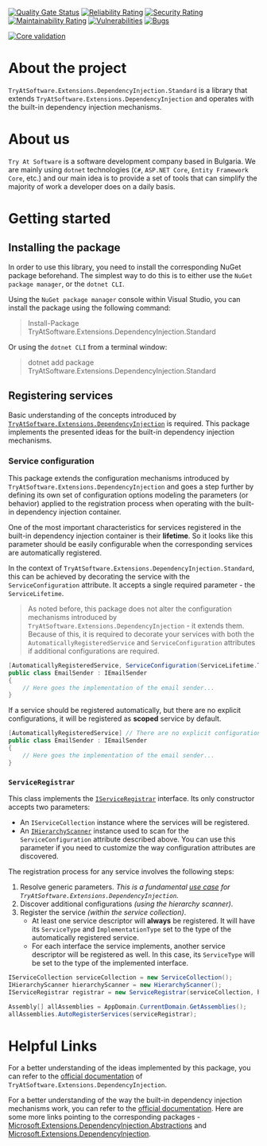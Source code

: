 [![Quality Gate Status](https://sonarcloud.io/api/project_badges/measure?project=TryAtSoftware_Extensions&metric=alert_status)](https://sonarcloud.io/summary/new_code?id=TryAtSoftware_Extensions)
[![Reliability Rating](https://sonarcloud.io/api/project_badges/measure?project=TryAtSoftware_Extensions&metric=reliability_rating)](https://sonarcloud.io/summary/new_code?id=TryAtSoftware_Extensions)
[![Security Rating](https://sonarcloud.io/api/project_badges/measure?project=TryAtSoftware_Extensions&metric=security_rating)](https://sonarcloud.io/summary/new_code?id=TryAtSoftware_Extensions)
[![Maintainability Rating](https://sonarcloud.io/api/project_badges/measure?project=TryAtSoftware_Extensions&metric=sqale_rating)](https://sonarcloud.io/summary/new_code?id=TryAtSoftware_Extensions)
[![Vulnerabilities](https://sonarcloud.io/api/project_badges/measure?project=TryAtSoftware_Extensions&metric=vulnerabilities)](https://sonarcloud.io/summary/new_code?id=TryAtSoftware_Extensions)
[![Bugs](https://sonarcloud.io/api/project_badges/measure?project=TryAtSoftware_Extensions&metric=bugs)](https://sonarcloud.io/summary/new_code?id=TryAtSoftware_Extensions)

[![Core validation](https://github.com/TryAtSoftware/Extensions/actions/workflows/Core%20validation.yml/badge.svg)](https://github.com/TryAtSoftware/Extensions/actions/workflows/Core%20validation.yml)

# About the project

`TryAtSoftware.Extensions.DependencyInjection.Standard` is a library that extends `TryAtSoftware.Extensions.DependencyInjection` and operates with the built-in dependency injection mechanisms.

# About us

`Try At Software` is a software development company based in Bulgaria. We are mainly using `dotnet` technologies (`C#`, `ASP.NET Core`, `Entity Framework Core`, etc.) and our main idea is to provide a set of tools that can simplify the majority of work a developer does on a daily basis.

# Getting started

## Installing the package

In order to use this library, you need to install the corresponding NuGet package beforehand.
The simplest way to do this is to either use the `NuGet package manager`, or the `dotnet CLI`.

Using the `NuGet package manager` console within Visual Studio, you can install the package using the following command:

> Install-Package TryAtSoftware.Extensions.DependencyInjection.Standard

Or using the `dotnet CLI` from a terminal window:

> dotnet add package TryAtSoftware.Extensions.DependencyInjection.Standard

## Registering services

Basic understanding of the concepts introduced by [`TryAtSoftware.Extensions.DependencyInjection`](https://github.com/TryAtSoftware/Extensions/blob/main/TryAtSoftware.Extensions.DependencyInjection.md#registering-services) is required.
This package implements the presented ideas for the built-in dependency injection mechanisms.

### Service configuration

This package extends the configuration mechanisms introduced by `TryAtSoftware.Extensions.DependencyInjection` and goes a step further by defining its own set of configuration options modeling the parameters (or behavior) applied to the registration process when operating with the built-in dependency injection container.

One of the most important characteristics for services registered in the built-in dependency injection container is their **lifetime**.
So it looks like this parameter should be easily configurable when the corresponding services are automatically registered.

In the context of `TryAtSoftware.Extensions.DependencyInjection.Standard`, this can be achieved by decorating the service with the `ServiceConfiguration` attribute.
It accepts a single required parameter - the `ServiceLifetime`.

> As noted before, this package does not alter the configuration mechanisms introduced by `TryAtSoftware.Extensions.DependencyInjection` - it extends them.
> Because of this, it is required to decorate your services with both the `AutomaticallyRegisteredService` and `ServiceConfiguration` attributes if additional configurations are required.

```C#
[AutomaticallyRegisteredService, ServiceConfiguration(ServiceLifetime.Transient)]
public class EmailSender : IEmailSender
{
    // Here goes the implementation of the email sender... 
}
```

If a service should be registered automatically, but there are no explicit configurations, it will be registered as **scoped** service by default.

```C#
[AutomaticallyRegisteredService] // There are no explicit configurations => the lifetime of this service will be scoped.
public class EmailSender : IEmailSender
{
    // Here goes the implementation of the email sender... 
}
```

### `ServiceRegistrar`

This class implements the [`IServiceRegistrar`](https://github.com/TryAtSoftware/Extensions/blob/main/TryAtSoftware.Extensions.DependencyInjection.md#iserviceregistrar) interface.
Its only constructor accepts two parameters:
- An `IServiceCollection` instance where the services will be registered.
- An [`IHierarchyScanner`](https://github.com/TryAtSoftware/Extensions/blob/main/TryAtSoftware.Extensions.Reflection.md#ihierarchyscanner) instance used to scan for the `ServiceConfiguration` attribute described above.
You can use this parameter if you need to customize the way configuration attributes are discovered.

The registration process for any service involves the following steps:
1. Resolve generic parameters. _This is a fundamental [use case](https://github.com/TryAtSoftware/Extensions/blob/main/TryAtSoftware.Extensions.DependencyInjection.md#resolve-generic-parameters) for `TryAtSoftware.Extensions.DependencyInjection`._
2. Discover additional configurations _(using the hierarchy scanner)_.
3. Register the service _(within the service collection)_.
   - At least one service descriptor will **always** be registered. It will have its `ServiceType` and `ImplementationType` set to the type of the automatically registered service.
   - For each interface the service implements, another service descriptor will be registered as well. In this case, its `ServiceType` will be set to the type of the implemented interface.

```C#
IServiceCollection serviceCollection = new ServiceCollection();
IHierarchyScanner hierarchyScanner = new HierarchyScanner();
IServiceRegistrar registrar = new ServiceRegistrar(serviceCollection, hierarchyScanner);

Assembly[] allAssemblies = AppDomain.CurrentDomain.GetAssemblies();
allAssemblies.AutoRegisterServices(serviceRegistrar);
```

# Helpful Links

For a better understanding of the ideas implemented by this package, you can refer to the [official documentation](https://github.com/TryAtSoftware/Extensions/blob/main/TryAtSoftware.Extensions.DependencyInjection.md) of `TryAtSoftware.Extensions.DependencyInjection`.

For a better understanding of the way the built-in dependency injection mechanisms work, you can refer to the [official documentation](https://learn.microsoft.com/en-us/dotnet/core/extensions/dependency-injection).
Here are some more links pointing to the corresponding packages - [Microsoft.Extensions.DependencyInjection.Abstractions](https://www.nuget.org/packages/Microsoft.Extensions.DependencyInjection.Abstractions) and [Microsoft.Extensions.DependencyInjection](https://www.nuget.org/packages/Microsoft.Extensions.DependencyInjection).